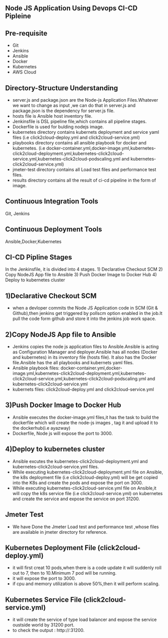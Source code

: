 Node JS Application Using Devops CI-CD Pipleine
------------------------------------------------

Pre-requisite
-----------------
  - Git
  - Jenkins
  - Ansible
  - Docker
  - Kubernetes 
  - AWS Cloud
 
 Directory-Structure Understanding
 -------------------------------------
  - server.js and package.json are the Node-js Application Files.Whatever we want to change as input ,we can do that in server.js and package.json is the dependency for server.js file.
  - hosts file is Ansible host inventory file.
  - Jenkinsfile is DSL pipeline file,which contains all pipeline stages.
  - Dockerfile is used for bulding nodejs image.
  - kubernetes directory contains kubernets deployment and service  yaml files (i.e  click2cloud-deploy.yml and click2cloud-service.yml)
  - playbooks directory contains all ansible playbook for docker and kubernetes. (i.e docker-container.yml,docker-image.yml,kubernetes-click2cloud-deployment.yml,kubernetes-click2cloud-service.yml,kubernetes-click2cloud-podscaling.yml and kubernetes-click2cloud-service.yml) 
  - jmeter-test directory contains all Load test files and performance test files.
  - results directory contains all the result of ci-cd pipeline in the form of image.
  
  Continuous Integration Tools
  -----------------------------
  Git, Jenkins
  
  Continuous Deployment Tools
  ----------------------------
  Ansible,Docker,Kubernetes
  
  CI-CD Pipline Stages
  ---------------------
  In the Jenkinsfile, it is divided into 4 stages.
     1) Declarative Checkout SCM
     2) Copy NodeJS App file to Ansible
     3) Push Docker Image to Docker Hub
     4) Deploy to kubernetes cluster
     
  1)Declarative Checkout SCM
  ---------------------------
   - when a devloper commits the Node JS Application code in SCM (Git & Github),then jenkins get triggered by pollscm option enabled in the job.It pull the code form github and store it into the jenkins job work space.
  
  2)Copy NodeJS App file to Ansible
  ---------------------------------
   - Jenkins copies the node js application files to Ansible.Ansible is acting as Configuration Manager and deployer.Ansible has all nodes (Docker and kubernetes) in its inventory file (hosts file). It also has the Docker file.Ansible has the all playbooks and kubernets yaml files.
   - Ansible playbook files:  docker-container.yml,docker-image.yml,kubernetes-click2cloud-deployment.yml,kubernetes-click2cloud-service.yml,kubernetes-click2cloud-podscaling.yml and kubernetes-click2cloud-service.yml
   - kubernets files: click2cloud-deploy.yml and click2cloud-service.yml
                     
  3)Push Docker Image to Docker Hub
  --------------------------------
  - Ansible executes the docker-image.yml files,it has the task to build the dockerfile which will create the node-js images , tag it and upload it to the dockerhub(i.e ayazway)
  - Dockerfile, Node js will expose the port to 3000.
  
  
  4)Deploy to kubernetes cluster
  -----------------------------
  - Ansible excutes the kubernetes-click2cloud-deployment.yml and kubernetes-click2cloud-service.yml files. 
  - While executing kubernetes-click2cloud-deployment.yml file on Ansible, the k8s deployment file (i.e click2cloud-deploy.yml) will be get copied into the K8s and create       the pods and expose the port on 3000.
  - While executing kubernetes-click2cloud-service.yml file on Ansible,it will copy the k8s service file (i.e click2cloud-service.yml) on kubernetes and create the service and expose the service on port 31200.
  
  
  Jmeter Test
  -------------
  - We have Done the Jmeter Load test and performance test ,whose files are available in jmeter directory for reference. 
  
  Kubernetes Deployment File (click2cloud-deploy.yml) 
  -------------------------------------------------------
  - it will first creat 10 pods,when there is a code update it will suddenly roll out to 7, then to 10.Minimum 7 pod will be running.
  - it will expose the port to 3000.
  - if cpu and memory utilization is above 50%,then it will perform scaling.
  
  Kubernetes Service File (click2cloud-service.yml)
  -------------------------------------------------------
  - it will create the service of type load balancer and expose the service oustside world by 31200 port.
  - to check the output : http://<K8s-Master-IP>:31200.
      
    
   
  
  




